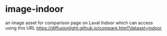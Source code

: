# image-indoor
an image asset for comparison page on Laval Indoor which can access using this URL https://diffusionlight.github.io/compare.html?dataset=indoor
